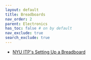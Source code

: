 ```yaml
---
layout: default
title: Breadboards
nav_order: 2
parent: Electronics
has_toc: false # on by default
nav_exclude: true
search_exclude: true
---
```


- [NYU ITP's Setting Up a Breadboard](https://itp.nyu.edu/physcomp/labs/labs-electronics/breadboard/)